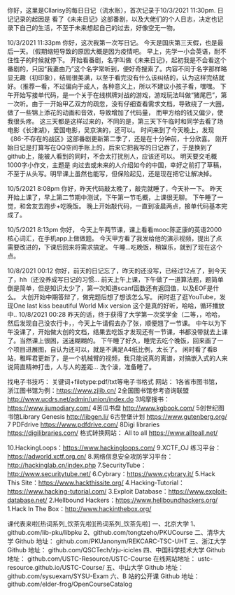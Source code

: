 你好，这里是Cllarisy的每日日记（流水账），首次记录于10/3/2021 11:30pm.
日记记录的起因是 看了《未来日记》这部番剧，以及大佬们的个人日志，决定也记录下自己的生活，不至于未来想起自己的过去，好像空无一物。

10/3/2021 11:33pm
你好，这次我第一次写日记。
  今天是国庆第三天假，也是最后一天。（假期缩短导致的原因大概是因为疫情吧。
  早上，先学一小会英语，耐不住性子的时候就停下。
  开始看番剧，名字叫做《未来日记》，起初我是不会看这个番剧的，只因“我妻由乃”这个名字常听到，便好奇搜索了。内容不同于名字那样略显无趣（初印象），结局很美满，以至于看完没有什么该纠结的，认为这样完结就好。（推荐一看，不过偏向于成人，各种意义上，所以不建议小孩子看，嘿嘿。
  下午开始写接单代码，是一个关于在线棋牌对战的游戏，游戏玩法叫做“猪尾巴”，第一次听。由于一开始甲乙双方的疏忽，没有仔细查看需求文档，导致绕了一大圈，做了一些锦上添花的动画和音效，导致增加了代码量，  而甲方给的钱又偏少，使我很头疼。
这三天都是这样过来的，不同的是，第三天下午临时和同学去看了场电影《长津湖》，爱国电影，吴京演的，还可以。
时间来到了今天晚上，发现《86-不存在的战区》这部番剧更新第二季了，还是在十分钟前，十分欣喜。
刚开始日记是打算写在QQ空间手账上的，后来它把我写的日记吞了，于是换到了github上，能被人看到的同时，不会太打扰别人，应该还可以。
明天要交毛概1000字小作文，主题是 向过去或未来的人介绍如今的中国，幸好之前打了草稿，不至于从头写。明早课上虽然也能写，但保险起见，还是现在把它让解决掉。

10/5/2021 8:08pm
你好，昨天代码敲太晚了，敲完就睡了，今天补一下。
  昨天开始上课了，早上第二节期中测试，下午第一节毛概，上课很无聊。
  下午睡了一觉，和舍友去跑步+吃晚饭。
  晚上开始敲代码，一直到凌晨两点，接单代码基本完成了。

10/5/2021 8:13pm
你好，
  今天上午两节课，课上看看mooc陈正康的英语2000核心词汇，在手机app上做做题。
  今天甲方看了我发给他的演示视频，提出了点需要改进的，下课后回来将需求搞定。
  午睡...吃晚饭，稍娱乐，就到了现在这个点。

10/8/2021 00:12
你好，前天的日记忘了，昨天的还没写，已经过12点了，到今天了，hh（还没养成写日记的习惯...
  前天上午上课，下午做了一道算法题，题简单倒是简单，但是知识太少了，第一次知道scanf函数还有返回值，以及EOF是什么。
  大创开始中期答辩了，做完题后想了想该怎么写。
  闲时逛了逛YouTube，发现One last kiss beautiful World Mix version 这个是真的好听，哈哈，循环播放中..
10/8/2021 00:28
  昨天的话，终于获得了大学第一次奖学金（二等，，哈哈，然后发现自己没农行卡，，今天上午请假去办了张，顺便翘了一节课。
  中午以为下午没课了，开始做大创的文档，结果去吃饭才发现还有一节课，书都没带就去上课了。当然课上很困，迷迷糊糊的。
  下午睡了好久，睡完去吃个晚饭，回来画了一个项目进展图，自认为还可以，就是不满足A4纸比例，太长了。
  闲时看了看B站，稚晖君更新了，是一个机械臂的视频，我只能说真的离谱，对搞嵌入式的人来说简直精神打击，人与人的差距...
  洗个澡，准备睡了。
  
找电子书技巧：
关键词+filetype:pdf/txt等电子书格式
网站：
1各省市图书馆，
浙江图书馆为例：https://www.zjlib.cn/
2全国图书馆参考咨询联盟
http://www.ucdrs.net/admin/union/index.do
3鸠摩搜书：
https://www.jiumodiary.com/
4苦瓜书盘
http://www.kgbook.com/
5创世纪图书馆Library Genesis
http://libgen.li/
6古登堡计划
https://www.gutenberg.org/
7 PDFdrive
https://www.pdfdrive.com/
8Digi libraries 
https://digilibraries.com/
格式转换网站：
All to all
https://www.alltoall.net/


10.HackingLoops：https://www.hackingloops.com/
9.XCTF_OJ 练习平台：https://adworld.xctf.org.cn/
8.网络信息安全攻防学习平台：http://hackinglab.cn/index.php
7.SecurityTube：http://www.securitytube.net/
6.Cybrary：https://www.cybrary.it/
5.Hack This Site：https://www.hackthissite.org/
4.Hacking-Tutorial：https://www.hacking-tutorial.com/
3.Exploit Database：https://www.exploit-database.net/
2.Hellbound Hackers：https://www.hellboundhackers.org/
1.Hack In The Box：http://www.hackinthebox.org/

课代表来啦[热词系列_饮茶先啦][热词系列_饮茶先啦]
一、北京大学
1、github.com/lib-pku/libpku
2、github.com/tongtzeho/PKUCourse
二、清华大学
Github 地址：
github.com/PKUanonym/REKCARC-TSC-UHT
三、浙江大学
Github 地址：
github.com/QSCTech/zju-icicles
四、中国科学技术大学
Github 地址：
github.com/USTC-Resource/USTC-Course
在线网站地址：
ustc-resource.github.io/USTC-Course/
五、中山大学
Github 地址：
github.com/sysuexam/SYSU-Exam
六、B 站的公开课
Github 地址：
github.com/elder-frog/OpenCourseCatalog
